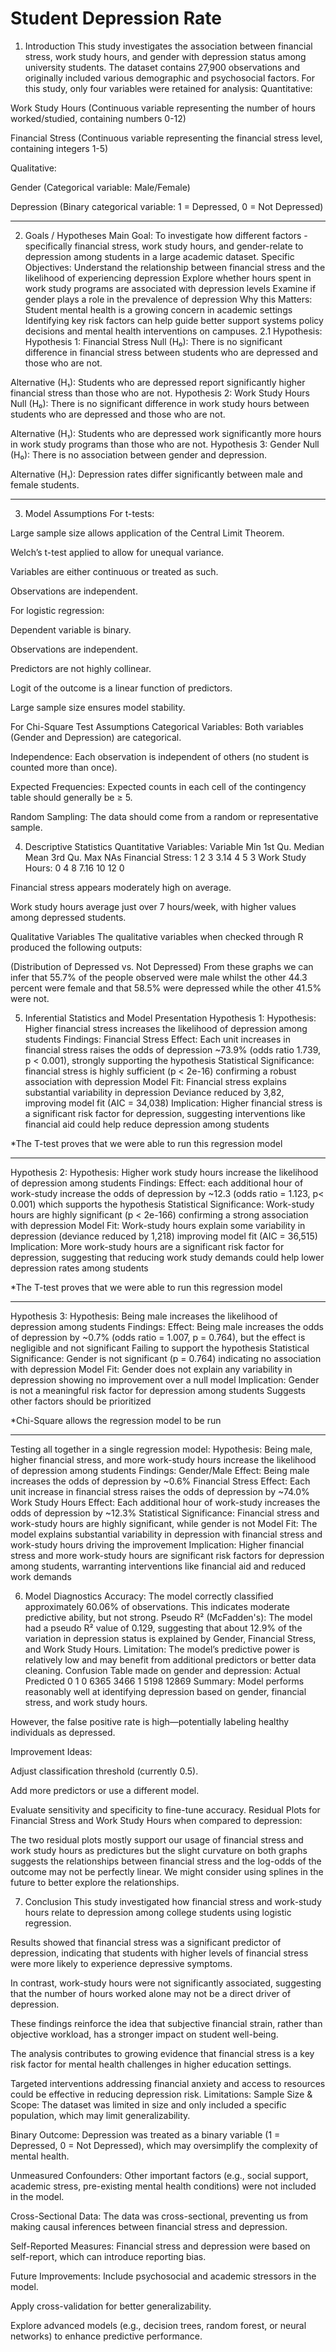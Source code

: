 # Student Depression Rate


1. Introduction
This study investigates the association between financial stress, work study hours, and gender with depression status among university students. The dataset contains 27,900 observations and originally included various demographic and psychosocial factors. For this study, only four variables were retained for analysis:
Quantitative:


Work Study Hours (Continuous variable representing the number of hours worked/studied, containing numbers 0-12)


Financial Stress (Continuous variable representing the financial stress level, containing integers 1-5)


Qualitative:


Gender (Categorical variable: Male/Female)


Depression (Binary categorical variable: 1 = Depressed, 0 = Not Depressed)
____________________________________________________________________________


2. Goals / Hypotheses
Main Goal: To investigate how different factors - specifically financial stress, work study hours, and gender-relate to depression among students in a large academic dataset.
Specific Objectives: 
Understand the relationship between financial stress and the likelihood of experiencing depression
Explore whether hours spent in work study programs are associated with depression levels
Examine if gender plays a role in the prevalence of depression
Why this Matters:
Student mental health is a growing concern in academic settings
Identifying key risk factors can help guide better support systems policy decisions and mental health interventions on campuses.
2.1 Hypothesis:
Hypothesis 1: Financial Stress
Null (H₀): There is no significant difference in financial stress between students who are depressed and those who are not.


Alternative (H₁): Students who are depressed report significantly higher financial stress than those who are not.
Hypothesis 2: Work Study Hours
Null (H₀): There is no significant difference in work study hours between students who are depressed and those who are not.


Alternative (H₁): Students who are depressed work significantly more hours in work study programs than those who are not.
Hypothesis 3: Gender
Null (H₀): There is no association between gender and depression.


Alternative (H₁): Depression rates differ significantly between male and female students.
____________________________________________________________________________
3. Model Assumptions
For t-tests:


Large sample size allows application of the Central Limit Theorem.


Welch’s t-test applied to allow for unequal variance.


Variables are either continuous or treated as such.


Observations are independent.


For logistic regression:


Dependent variable is binary.


Observations are independent.


Predictors are not highly collinear.


Logit of the outcome is a linear function of predictors.


Large sample size ensures model stability.

For Chi-Square Test Assumptions 
Categorical Variables: Both variables (Gender and Depression) are categorical.


Independence: Each observation is independent of others (no student is counted more than once).


Expected Frequencies: Expected counts in each cell of the contingency table should generally be ≥ 5.


Random Sampling: The data should come from a random or representative sample.



4. Descriptive Statistics
Quantitative Variables:
Variable
Min
1st Qu.
Median
Mean
3rd Qu.
Max
NAs
Financial Stress:
1
2
3
3.14
4
5
3
Work Study Hours:
0
4
8
7.16
10
12
0




Financial stress appears moderately high on average.


Work study hours average just over 7 hours/week, with higher values among depressed students.


Qualitative Variables
The qualitative variables when checked through R produced the following outputs:


(Distribution of Depressed vs. Not Depressed)
From these graphs we can infer that 55.7% of the people observed were male whilst the other 44.3 percent were female and that 58.5% were depressed while the other 41.5% were not. 

5. Inferential Statistics and Model Presentation
Hypothesis 1:
Hypothesis: Higher financial stress increases the likelihood of depression among students
Findings:
Financial Stress Effect: Each unit increases in financial stress raises the odds of depression
~73.9% (odds ratio 1.739, p < 0.001), strongly supporting the hypothesis
Statistical Significance: financial stress is highly sufficient (p < 2e-16) confirming a robust association with depression
Model Fit: Financial stress explains substantial variability in depression 
Deviance reduced by 3,82, improving model fit (AIC = 34,038) 
Implication: Higher financial stress is a significant risk factor for depression, suggesting interventions like financial aid could help reduce depression among students





*The T-test proves that we were able to run this regression model
____________________________________________________________________
Hypothesis 2:
Hypothesis: Higher work study hours increase the likelihood of depression among students
Findings:
Effect: each additional hour of work-study increase the odds of depression by ~12.3 (odds ratio = 1.123, p< 0.001) which supports the hypothesis
Statistical Significance: Work-study hours are highly significant (p < 2e-166) confirming a strong association with depression
Model Fit: Work-study hours explain some variability in depression (deviance reduced by 1,218) improving model fit (AIC = 36,515)
Implication: More work-study hours are a significant risk factor for depression, suggesting that reducing work study demands could help lower depression rates among students






*The T-test proves that we were able to run this regression model
______________________________________________________________________
Hypothesis 3:
Hypothesis:  Being male increases the likelihood of depression among students 
Findings:
Effect: Being male increases the odds of depression by ~0.7% (odds ratio = 1.007, p = 0.764), but the effect is negligible and not significant
Failing to support the hypothesis 
Statistical Significance: Gender is not significant (p = 0.764) indicating no association with depression
Model Fit: Gender does not explain any variability in depression showing no improvement over a null model
Implication: Gender is not a meaningful risk factor for depression among students
Suggests other factors should be prioritized





*Chi-Square allows the regression model to be run
______________________________________________________________________
Testing all together in a single regression model: 
Hypothesis: Being male, higher financial stress, and more work-study hours increase the likelihood of depression among students
Findings:
Gender/Male Effect: Being male increases the odds of depression by ~0.6% 
Financial Stress Effect: Each unit increase in financial stress raises the odds of depression by ~74.0% 
Work Study Hours Effect: Each additional hour of work-study increases the odds of depression by ~12.3% 
Statistical Significance: Financial stress and work-study hours are highly significant, while gender is not 
Model Fit: The model explains substantial variability in depression with financial stress and work-study hours driving the improvement
Implication: Higher financial stress and more work-study hours are significant risk factors for depression among students, warranting interventions like financial aid and reduced work demands




6. Model Diagnostics
Accuracy: The model correctly classified approximately 60.06% of observations.
 This indicates moderate predictive ability, but not strong.
Pseudo R² (McFadden's): The model had a pseudo R² value of 0.129, suggesting that about 12.9% of the variation in depression status is explained by Gender, Financial Stress, and Work Study Hours.
Limitation: The model’s predictive power is relatively low and may benefit from additional predictors or better data cleaning.
Confusion Table made on gender and depression: 
         Actual
Predicted     0     1
        0  6365  3466
        1  5198 12869
Summary:
Model performs reasonably well at identifying depression based on gender, financial stress, and work study hours.


However, the false positive rate is high—potentially labeling healthy individuals as depressed.


Improvement Ideas:


Adjust classification threshold (currently 0.5).


Add more predictors or use a different model.


Evaluate sensitivity and specificity to fine-tune accuracy.
Residual Plots for Financial Stress and Work Study Hours when compared to depression:

The two residual plots mostly support our usage of financial stress and work study hours as predictures but the slight curvature on both graphs suggests the relationships between financial stress and the log-odds of the outcome may not be perfectly linear. We might consider using splines in the future to better explore the relationships. 

7. Conclusion
This study investigated how financial stress and work-study hours relate to depression among college students using logistic regression.


Results showed that financial stress was a significant predictor of depression, indicating that students with higher levels of financial stress were more likely to experience depressive symptoms.


In contrast, work-study hours were not significantly associated, suggesting that the number of hours worked alone may not be a direct driver of depression.


These findings reinforce the idea that subjective financial strain, rather than objective workload, has a stronger impact on student well-being.


The analysis contributes to growing evidence that financial stress is a key risk factor for mental health challenges in higher education settings.


Targeted interventions addressing financial anxiety and access to resources could be effective in reducing depression risk.
Limitations:
Sample Size & Scope: The dataset was limited in size and only included a specific population, which may limit generalizability.


Binary Outcome: Depression was treated as a binary variable (1 = Depressed, 0 = Not Depressed), which may oversimplify the complexity of mental health.


Unmeasured Confounders: Other important factors (e.g., social support, academic stress, pre-existing mental health conditions) were not included in the model.


Cross-Sectional Data: The data was cross-sectional, preventing us from making causal inferences between financial stress and depression.


Self-Reported Measures: Financial stress and depression were based on self-report, which can introduce reporting bias.


Future Improvements:
Include psychosocial and academic stressors in the model.


Apply cross-validation for better generalizability.


Explore advanced models (e.g., decision trees, random forest, or neural networks) to enhance predictive performance.
